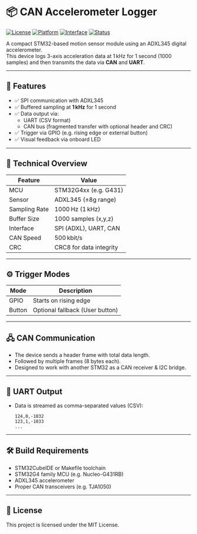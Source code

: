 # 📦 CAN Accelerometer Logger

[![License](https://img.shields.io/badge/license-MIT-blue.svg)](LICENSE)
[![Platform](https://img.shields.io/badge/platform-STM32-blue.svg)]()
[![Interface](https://img.shields.io/badge/interface-CAN%2FUART-green.svg)]()
[![Status](https://img.shields.io/badge/status-Development-yellow.svg)]()

A compact STM32-based motion sensor module using an ADXL345 digital accelerometer.  
This device logs 3-axis acceleration data at 1 kHz for 1 second (1000 samples) and then transmits the data via **CAN** and **UART**.

---

## 🚀 Features

- ✅ SPI communication with ADXL345
- ✅ Buffered sampling at **1 kHz** for 1 second
- ✅ Data output via:
  - UART (CSV format)
  - CAN bus (fragmented transfer with optional header and CRC)
- ✅ Trigger via GPIO (e.g. rising edge or external button)
- ✅ Visual feedback via onboard LED

---

## 🧠 Technical Overview

| Feature         | Value                    |
|----------------|--------------------------|
| MCU            | STM32G4xx (e.g. G431)    |
| Sensor         | ADXL345 (±8g range)      |
| Sampling Rate  | 1000 Hz (1 kHz)          |
| Buffer Size    | 1000 samples (x,y,z)     |
| Interface      | SPI (ADXL), UART, CAN    |
| CAN Speed      | 500 kbit/s               |
| CRC            | CRC8 for data integrity  |

---

## ⚙️ Trigger Modes

| Mode       | Description                          |
|------------|--------------------------------------|
| GPIO       | Starts on rising edge                |
| Button     | Optional fallback (User button)      |

---

## 🖧 CAN Communication

- The device sends a header frame with total data length.
- Followed by multiple frames (8 bytes each).
- Designed to work with another STM32 as a CAN receiver & I2C bridge.

---

## 📡 UART Output

- Data is streamed as comma-separated values (CSV):
  ```
  124,0,-1032
  123,1,-1033
  ...
  ```

---

## 🛠️ Build Requirements

- STM32CubeIDE or Makefile toolchain
- STM32G4 family MCU (e.g. Nucleo-G431RB)
- ADXL345 accelerometer
- Proper CAN transceivers (e.g. TJA1050)

---

## 📎 License

This project is licensed under the MIT License.
